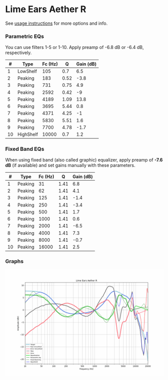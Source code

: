 # Lime Ears Aether R
See [usage instructions](https://github.com/jaakkopasanen/AutoEq#usage) for more options and info.

### Parametric EQs
You can use filters 1-5 or 1-10. Apply preamp of -6.8 dB or -6.4 dB, respectively.

|   # | Type      |   Fc (Hz) |    Q |   Gain (dB) |
|-----|-----------|-----------|------|-------------|
|   1 | LowShelf  |       105 | 0.7  |         6.5 |
|   2 | Peaking   |       183 | 0.52 |        -3.8 |
|   3 | Peaking   |       731 | 0.75 |         4.9 |
|   4 | Peaking   |      2592 | 0.42 |        -9   |
|   5 | Peaking   |      4189 | 1.09 |        13.8 |
|   6 | Peaking   |      3695 | 5.44 |         0.8 |
|   7 | Peaking   |      4371 | 4.25 |        -1   |
|   8 | Peaking   |      5830 | 5.51 |         1.6 |
|   9 | Peaking   |      7700 | 4.78 |        -1.7 |
|  10 | HighShelf |     10000 | 0.7  |         1.2 |

### Fixed Band EQs
When using fixed band (also called graphic) equalizer, apply preamp of **-7.6 dB** (if available) and set gains manually with these parameters.

|   # | Type    |   Fc (Hz) |    Q |   Gain (dB) |
|-----|---------|-----------|------|-------------|
|   1 | Peaking |        31 | 1.41 |         6.8 |
|   2 | Peaking |        62 | 1.41 |         4.1 |
|   3 | Peaking |       125 | 1.41 |        -1.4 |
|   4 | Peaking |       250 | 1.41 |        -3.4 |
|   5 | Peaking |       500 | 1.41 |         1.7 |
|   6 | Peaking |      1000 | 1.41 |         0.6 |
|   7 | Peaking |      2000 | 1.41 |        -6.5 |
|   8 | Peaking |      4000 | 1.41 |         7.3 |
|   9 | Peaking |      8000 | 1.41 |        -0.7 |
|  10 | Peaking |     16000 | 1.41 |         2.5 |

### Graphs
![](./Lime%20Ears%20Aether%20R.png)
